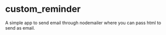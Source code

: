 # custom_reminder
A simple app to send email through nodemailer where you can pass html to send as email.
